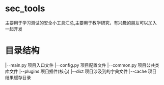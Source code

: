 # sec_tools
主要用于学习测试的安全小工具汇总,主要用于教学研究，有兴趣的朋友可以加入一起开发
# 目录结构
|--main.py   项目入口文件
|--config.py 项目配置文件
|--common.py 项目公共类库文件
|--plugins   项目插件(核心)
|--dict      项目涉及到的字典文件
|--cache     项目结果缓存目录
